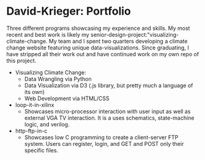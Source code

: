 # David-Krieger: Portfolio

Three different programs showcasing my experience and skills. My most recent and best work is likely my senior-design-project:"visualizing-climate-change. My team and I spent two quarters developing a climate change website featuring unique data-visualizations. Since graduating, I have stripped all their work out and have continued work on my own repo of this project.  

* Visualizing Climate Change:
	* Data Wrangling via Python
	* Data Visualization via D3 (.js library, but pretty much a language of its own)
	* Web Development via HTML/CSS
* loop-it-in-xilinx
	* Showcases micro-processor interaction with user input as well as external VGA TV interaction. It is a uses schematics, state-machine logic, and verilog.
* http-ftp-in-c
 	* Showcases low C programming to create a client-server FTP system. Users can register, login, and GET and POST only their specific files.
